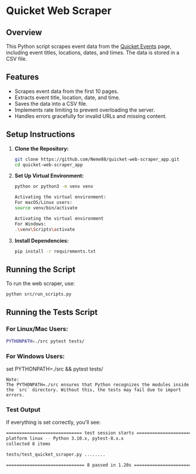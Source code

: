 # Quicket Web Scraper

## Overview
This Python script scrapes event data from the [Quicket Events](https://www.quicket.co.za/events/) page, including event titles, locations, dates, and times. The data is stored in a CSV file.

## Features
- Scrapes event data from the first 10 pages.
- Extracts event title, location, date, and time.
- Saves the data into a CSV file.
- Implements rate limiting to prevent overloading the server.
- Handles errors gracefully for invalid URLs and missing content.

## Setup Instructions

1. **Clone the Repository:**
    ```bash
    git clone https://github.com/Neme88/quicket-web-scraper_app.git
    cd quicket-web-scraper_app
    ```

2. **Set Up Virtual Environment:**
    ```bash
    python or python3 -m venv venv
    
    Activating the virtual environment: 
    For macOS/Linux users:
    source venv/bin/activate 
    
    Activating the virtual environment
    For Windows: 
    .\venv\Scripts\activate
    ```

3. **Install Dependencies:**
    ```bash
    pip install -r requirements.txt
    ```

## Running the Script

To run the web scraper, use:
```bash
python src/run_scripts.py
```
## Running the Tests Script

### For Linux/Mac Users:
```bash
PYTHONPATH=./src pytest tests/
```

### For Windows Users:
set PYTHONPATH=./src && pytest tests/
```
Note:
The PYTHONPATH=./src ensures that Python recognizes the modules inside the `src` directory. Without this, the tests may fail due to import errors.
```
### Test Output
If everything is set correctly, you'll see:
```bash
============================= test session starts =============================
platform linux -- Python 3.10.x, pytest-8.x.x
collected 8 items

tests/test_quicket_scraper.py ........                                      [100%]

============================== 8 passed in 1.20s =============================
```

